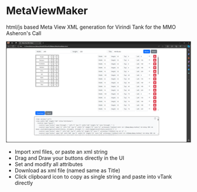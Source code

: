 # MetaViewMaker
html/js based Meta View XML generation for Virindi Tank for the MMO Asheron's Call

![alt text](https://github.com/masstic1es/MetaViewMaker/blob/main/maker.png)


- Import xml files, or paste an xml string
- Drag and Draw your buttons directly in the UI
- Set and modify all attributes
- Download as xml file (named same as Title)
- Click clipboard icon to copy as single string and paste into vTank directly
